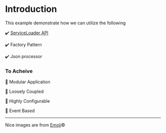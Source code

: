 # Introduction

This example demonstrate how we can utilize the following

:heavy_check_mark: [ServiceLoader API](https://docs.oracle.com/javase/6/docs/api/java/util/ServiceLoader.html)

:heavy_check_mark: Factory Pattern

:heavy_check_mark: Json processor

### To Acheive 

:star2: Modular Application

:star2: Loosely Coupled

:star2: Highly Configurable

:star2: Event Based

* * *

Nice images are from [Emoji](http://www.emoji-cheat-sheet.com/):copyright:
